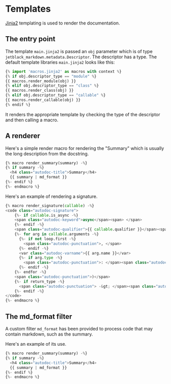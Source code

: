 # Templates

[Jinja2](https://jinja.palletsprojects.com/en/2.11.x/) templating
is used to render the documentation.

## The entry point

The template `main.jinja2` is passed an `obj` parameter which is of type `jetblack_markdown.metadata.Descriptor`.
The descriptor has a type. The default template libraries `main.jinja2` looks like this:

```python
{% import 'macros.jinja2' as macros with context %}
{% if obj.descriptor_type == "module" %}
{{ macros.render_module(obj) }}
{% elif obj.descriptor_type == "class" %}
{{ macros.render_class(obj) }}
{% elif obj.descriptor_type == "callable" %}
{{ macros.render_callable(obj) }}
{% endif %}
```

It renders the appropriate template by checking the type
of the descriptor and then calling a macro.

## A renderer

Here's a simple render macro for rendering the "Summary" which is usually the
long description from the docstring.

```python
{% macro render_summary(summary) -%}
{% if summary -%}
  <h4 class="autodoc-title">Summary</h4>
  {{ summary | md_format }}
{%- endif %}
{%- endmacro %}
```

Here's an example of rendering a signature.

```python
{% macro render_signature(callable) -%}
<code class="autodoc-signature">
    {%- if callable.is_async -%}
    <span class="autodoc-keyword">async</span><span> </span>
    {%- endif -%}
    <span class="autodoc-qualifier">{{ callable.qualifier }}</span><span class="autodoc-punctuation">.</span><var class="autodoc-varname">{{ callable.name }}</var><span class="autodoc-punctuation">(</span>
    {%- for arg in callable.arguments -%}
      {%- if not loop.first -%}
        <span class="autodoc-punctuation">, </span>
      {%- endif -%}
      <var class="autodoc-varname">{{ arg.name }}</var>
      {%- if arg.type -%}
        <span class="autodoc-punctuation">: </span><span class="autodoc-vartype">{{ arg.type }}</span>
      {%- endif -%}
    {%- endfor -%}
    <span class="autodoc-punctuation">)</span>
    {%- if return_type -%}
      <span class="autodoc-punctuation"> -&gt; </span><span class="autodoc-vartype">{{ return_type }}</span>
    {%- endif -%}
</code>
{%- endmacro %}
```

## The md_format filter

A custom filter `md_format` has been provided to process code that may contain markdown, such as the summary.

Here's an example of its use.

```python
{% macro render_summary(summary) -%}
{% if summary -%}
  <h4 class="autodoc-title">Summary</h4>
  {{ summary | md_format }}
{%- endif %}
{%- endmacro %}
```
